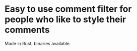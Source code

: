 # Easy to use comment filter for people who like to style their comments

Made in Rust, binaries available.